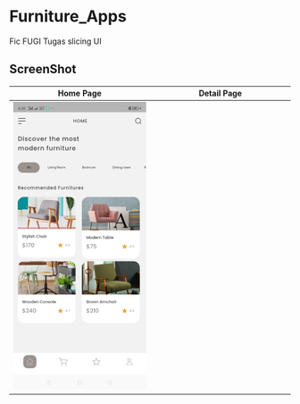 # Furniture_Apps
Fic FUGI Tugas slicing UI
## ScreenShot

| Home Page        | Detail Page    |
|--------------|-----------|
| <img src="home_page_fic.jpg" width="300"/> | <img src=" " width="300"/>      |

